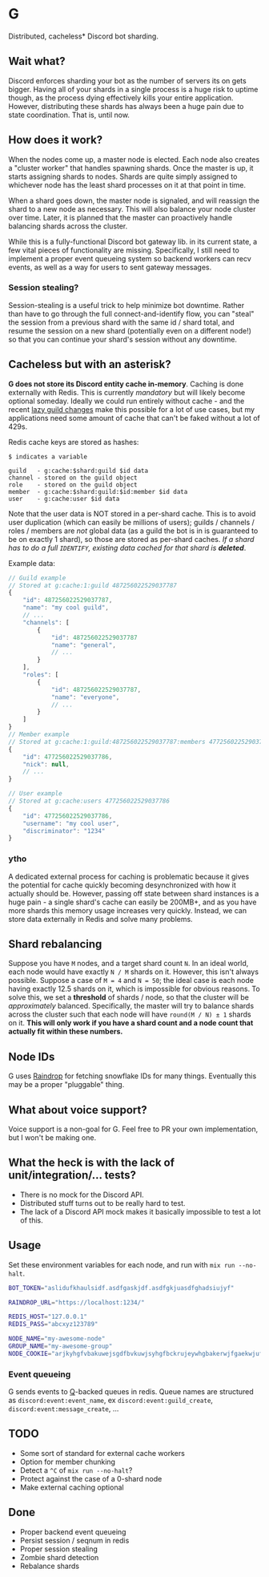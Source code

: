# G

Distributed, cacheless* Discord bot sharding.

## Wait what?

Discord enforces sharding your bot as the number of servers its on gets bigger. Having all of your shards in a single process
is a huge risk to uptime though, as the process dying effectively kills your entire application. However, distributing these
shards has always been a huge pain due to state coordination. That is, until now. 

## How does it work?

When the nodes come up, a master node is elected. Each node also creates a "cluster worker" that handles spawning shards. Once
the master is up, it starts assigning shards to nodes. Shards are quite simply assigned to whichever node has the least shard 
processes on it at that point in time. 

When a shard goes down, the master node is signaled, and will reassign the shard to a new node as necessary. This will also
balance your node cluster over time. Later, it is planned that the master can proactively handle balancing shards across the
cluster. 

While this is a fully-functional Discord bot gateway lib. in its current state, a few vital pieces of functionality are missing.
Specifically, I still need to implement a proper event queueing system so backend workers can recv events, as well as a way for
users to sent gateway messages. 

### Session stealing?

Session-stealing is a useful trick to help minimize bot downtime. Rather than have to go through the full connect-and-identify
flow, you can "steal" the session from a previous shard with the same id / shard total, and resume the session on a new shard 
(potentially even on a different node!) so that you can continue your shard's session without any downtime. 

## Cacheless but with an asterisk?

**G does not store its Discord entity cache in-memory**. Caching is done externally with Redis. This is currently *mandatory* but
will likely become optional someday. Ideally we could run entirely without cache - and the recent 
[lazy guild changes](https://github.com/discordapp/discord-api-docs/issues/582) make this possible for a lot of use cases, but my 
applications need some amount of cache that can't be faked without a lot of 429s.

Redis cache keys are stored as hashes:
```
$ indicates a variable

guild   - g:cache:$shard:guild $id data
channel - stored on the guild object
role    - stored on the guild object
member  - g:cache:$shard:guild:$id:member $id data
user    - g:cache:user $id data
```
Note that the user data is NOT stored in a per-shard cache. This is to avoid user duplication (which can easily be millions of users);
guilds / channels / roles / members are *not* global data (as a guild the bot is in is guaranteed to be on exactly 1 shard), so those
are stored as per-shard caches. *If a shard has to do a full `IDENTIFY`, existing data cached for that shard is __deleted__*. 

Example data:
```Javascript
// Guild example
// Stored at g:cache:1:guild 487256022529037787
{
    "id": 487256022529037787,
    "name": "my cool guild",
    // ...
    "channels": [
        {
            "id": 487256022529037787
            "name": "general",
            // ...
        }
    ],
    "roles": [
        {
            "id": 487256022529037787,
            "name": "everyone",
            // ...
        }
    ]
}
// Member example
// Stored at g:cache:1:guild:487256022529037787:members 477256022529037786
{
    "id": 477256022529037786,
    "nick": null,
    // ...
}

// User example
// Stored at g:cache:users 477256022529037786
{
    "id": 477256022529037786,
    "username": "my cool user",
    "discriminator": "1234"
}
```

### ytho

A dedicated external process for caching is problematic because it gives the potential for cache quickly becoming desynchronized
with how it actually should be. However, passing off state between shard instances is a huge pain - a single shard's cache can
easily be 200MB+, and as you have more shards this memory usage increases very quickly. Instead, we can store data externally in 
Redis and solve many problems. 

## Shard rebalancing

Suppose you have `M` nodes, and a target shard count `N`. In an ideal world, each node would have exactly `N / M` shards on it. 
However, this isn't always possible. Suppose a case of `M = 4` and `N = 50`; the ideal case is each node having exactly 12.5
shards on it, which is impossible for obvious reasons. To solve this, we set a **threshold** of shards / node, so that the 
cluster will be *approximately* balanced. Specifically, the master will try to balance shards across the cluster such that 
each node will have `round(M / N) ± 1` shards on it. 
**This will only work if you have a shard count and a node count that actually fit within these numbers.**

## Node IDs

G uses [Raindrop](https://github.com/queer/raindrop) for fetching snowflake IDs for many things. Eventually this may be a proper
"pluggable" thing. 

## What about voice support?

Voice support is a non-goal for G. Feel free to PR your own implementation, but I won't be making one. 

## What the heck is with the lack of unit/integration/... tests?

- There is no mock for the Discord API.
- Distributed stuff turns out to be really hard to test.
- The lack of a Discord API mock makes it basically impossible to test a lot of this.

## Usage

Set these environment variables for each node, and run with `mix run --no-halt`. 
```Bash
BOT_TOKEN="aslidufkhaulsidf.asdfgaskjdf.asdfgkjuasdfghadsiujyf"

RAINDROP_URL="https://localhost:1234/"

REDIS_HOST="127.0.0.1"
REDIS_PASS="abcxyz123789"

NODE_NAME="my-awesome-node"
GROUP_NAME="my-awesome-group"
NODE_COOKIE="arjkyhgfvbakuwejsgdfbvkuwjsyhgfbckrujeywhgbakerwjfgaekwjufghbckjudeshcybgrvejwhuysdcbva"
```

### Event queueing

G sends events to [Q](https://github.com/mewna/q)-backed queues in redis. Queue names are structured as `discord:event:event_name`, ex
`discord:event:guild_create`, `discord:event:message_create`, ...

## TODO

- Some sort of standard for external cache workers
- Option for member chunking
- Detect a `^C` of `mix run --no-halt`?
- Protect against the case of a 0-shard node
- Make external caching optional

## Done

- Proper backend event queueing
- Persist session / seqnum in redis
- Proper session stealing
- Zombie shard detection
- Rebalance shards
